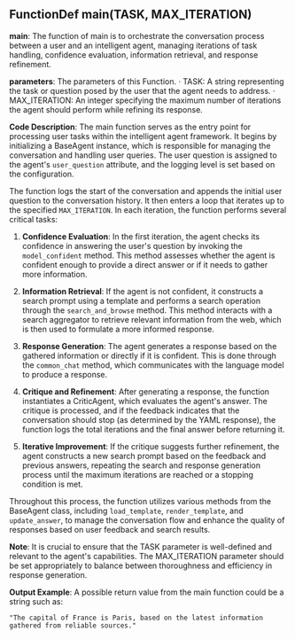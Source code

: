 ## FunctionDef main(TASK, MAX_ITERATION)
**main**: The function of main is to orchestrate the conversation process between a user and an intelligent agent, managing iterations of task handling, confidence evaluation, information retrieval, and response refinement.

**parameters**: The parameters of this Function.
· TASK: A string representing the task or question posed by the user that the agent needs to address.
· MAX_ITERATION: An integer specifying the maximum number of iterations the agent should perform while refining its response.

**Code Description**: The main function serves as the entry point for processing user tasks within the intelligent agent framework. It begins by initializing a BaseAgent instance, which is responsible for managing the conversation and handling user queries. The user question is assigned to the agent's `user_question` attribute, and the logging level is set based on the configuration.

The function logs the start of the conversation and appends the initial user question to the conversation history. It then enters a loop that iterates up to the specified `MAX_ITERATION`. In each iteration, the function performs several critical tasks:

1. **Confidence Evaluation**: In the first iteration, the agent checks its confidence in answering the user's question by invoking the `model_confident` method. This method assesses whether the agent is confident enough to provide a direct answer or if it needs to gather more information.

2. **Information Retrieval**: If the agent is not confident, it constructs a search prompt using a template and performs a search operation through the `search_and_browse` method. This method interacts with a search aggregator to retrieve relevant information from the web, which is then used to formulate a more informed response.

3. **Response Generation**: The agent generates a response based on the gathered information or directly if it is confident. This is done through the `common_chat` method, which communicates with the language model to produce a response.

4. **Critique and Refinement**: After generating a response, the function instantiates a CriticAgent, which evaluates the agent's answer. The critique is processed, and if the feedback indicates that the conversation should stop (as determined by the YAML response), the function logs the total iterations and the final answer before returning it.

5. **Iterative Improvement**: If the critique suggests further refinement, the agent constructs a new search prompt based on the feedback and previous answers, repeating the search and response generation process until the maximum iterations are reached or a stopping condition is met.

Throughout this process, the function utilizes various methods from the BaseAgent class, including `load_template`, `render_template`, and `update_answer`, to manage the conversation flow and enhance the quality of responses based on user feedback and search results.

**Note**: It is crucial to ensure that the TASK parameter is well-defined and relevant to the agent's capabilities. The MAX_ITERATION parameter should be set appropriately to balance between thoroughness and efficiency in response generation.

**Output Example**: A possible return value from the main function could be a string such as:
```
"The capital of France is Paris, based on the latest information gathered from reliable sources."
```
